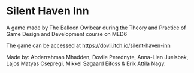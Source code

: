 # Silent Haven Inn
A game made by The Balloon Owlbear during the Theory and Practice of Game Design and Development course on MED6

The game can be accessed at https://dovii.itch.io/silent-haven-inn

Made by: Abderrahman Mhadden, Dovile Perednyte, Anna-Lien Juelsbak, Lajos Matyas Csepregi, Mikkel Søgaard Eifoss & Erik Attila Nagy.
